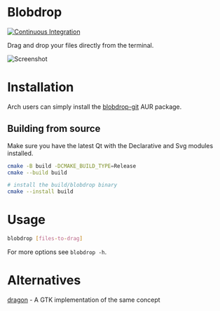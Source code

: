 # Blobdrop

[![Continuous Integration](https://github.com/vimpostor/blobdrop/actions/workflows/ci.yml/badge.svg)](https://github.com/vimpostor/blobdrop/actions/workflows/ci.yml)

Drag and drop your files directly from the terminal.

![Screenshot](https://user-images.githubusercontent.com/21310755/190696396-51a2d827-53fc-4988-88f1-2770a23750f4.png)
# Installation

Arch users can simply install the [blobdrop-git](https://aur.archlinux.org/packages/blobdrop-git) AUR package.

## Building from source

Make sure you have the latest Qt with the Declarative and Svg modules installed.

```bash
cmake -B build -DCMAKE_BUILD_TYPE=Release
cmake --build build

# install the build/blobdrop binary
cmake --install build
```

# Usage

```bash
blobdrop [files-to-drag]
```

For more options see `blobdrop -h`.

# Alternatives

[dragon](https://github.com/mwh/dragon) - A GTK implementation of the same concept
